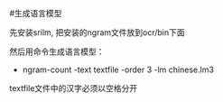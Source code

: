 #生成语言模型

先安装srilm, 把安装的ngram文件放到ocr/bin下面

然后用命令生成语言模型：

  - ngram-count -text textfile -order 3 -lm chinese.lm3

textfile文件中的汉字必须以空格分开


